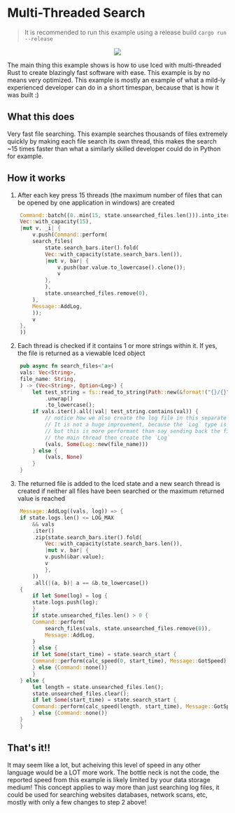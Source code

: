 # Multi-Threaded Search

> It is recommended to run this example using a release build `cargo run --release`

<div align="center">
    <img src="https://github.com/GCI-Global/bathtub/blob/main/0.3/multi-threaded_search/img/example.gif?raw=true">
</div>

The main thing this example shows is how to use Iced with multi-threaded Rust to create blazingly fast software with ease. This example is by no means very optimized. This example is mostly an example of what a mild-ly experienced developer can do in a short timespan, because that is how it was built :)

## What this does
Very fast file searching. This example searches thousands of files extremely quickly by making each file search its own thread, this makes the search ~15 times faster than what a similarly skilled developer could do in Python for example.

## How it works
1. After each key press 15 threads (the maximum number of files that can be opened by one application in windows) are created
```rust
	Command::batch((0..min(15, state.unsearched_files.len())).into_iter().fold(
	Vec::with_capacity(15),
	|mut v, _i| {
		v.push(Command::perform(
		search_files(
			state.search_bars.iter().fold(
			Vec::with_capacity(state.search_bars.len()),
			|mut v, bar| {
				v.push(bar.value.to_lowercase().clone());
				v
			},
			),
			state.unsearched_files.remove(0),
		),
		Message::AddLog,
		));
		v
	},
	))
```
2. Each thread is checked if it contains 1 or more strings within it. If yes, the file is returned as a viewable Iced object
```rust
	pub async fn search_files<'a>(
	vals: Vec<String>,
	file_name: String,
	) -> (Vec<String>, Option<Log>) {
		let test_string = fs::read_to_string(Path::new(&format!("{}/{}", LOGS, file_name)))
			.unwrap()
			.to_lowercase();
		if vals.iter().all(|val| test_string.contains(val)) {
			// notice how we also create the log file in this separate thread?
			// It is not a huge improvement, because the `Log` type is very simple
			// but this is more performant than say sending back the file name and making
			// the main thread then create the `Log`
			(vals, Some(Log::new(file_name)))
		} else {
			(vals, None)
		}
	}
```
3. The returned file is added to the Iced state and a new search thread is created if neither all files have been searched or the maximum returned value is reached
```rust
	Message::AddLog((vals, log)) => {
	if state.logs.len() <= LOG_MAX
		&& vals
		.iter()
		.zip(state.search_bars.iter().fold(
			Vec::with_capacity(state.search_bars.len()),
			|mut v, bar| {
			v.push(&bar.value);
			v
			},
		))
		.all(|(a, b)| a == &b.to_lowercase())
	{
		if let Some(log) = log {
		state.logs.push(log);
		}
		if state.unsearched_files.len() > 0 {
		Command::perform(
			search_files(vals, state.unsearched_files.remove(0)),
			Message::AddLog,
		)
		} else {
		if let Some(start_time) = state.search_start {
		Command::perform(calc_speed(0, start_time), Message::GotSpeed)
		} else {Command::none()}
		}
	} else {
		let length = state.unsearched_files.len();
		state.unsearched_files.clear();
		if let Some(start_time) = state.search_start {
		Command::perform(calc_speed(length, start_time), Message::GotSpeed)
		} else {Command::none()}
	}
	}
```

## That's it!!
It may seem like a lot, but acheiving this level of speed in any other language would be a LOT more work. The bottle neck is not the code, the reported speed from this example is likely limited by your data storage medium!
This concept applies to way more than just searching log files, it could be used for searching websites databases, network scans, etc, mostly with only a few changes to step 2 above!